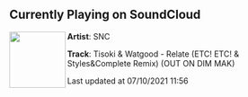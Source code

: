 ## Currently Playing on SoundCloud

[<img align="left" width="100" src="https://i1.sndcdn.com/artworks-000573104303-vhcr53-t500x500.jpg">](https://soundcloud.com/stylesandcomplete/05-tisoki-watgood-relate-etc-etc-stylescomplete-remix)

**Artist**: SNC 

**Track**: Tisoki & Watgood - Relate (ETC! ETC! & Styles&Complete Remix) (OUT ON DIM MAK)

Last updated at 07/10/2021 11:56
